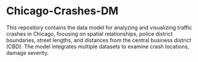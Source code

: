 # Chicago-Crashes-DM
This repository contains the data model for analyzing and visualizing traffic crashes in Chicago, focusing on spatial relationships, police district boundaries, street lengths, and distances from the central business district (CBD). The model integrates multiple datasets to examine crash locations, damage severity.
